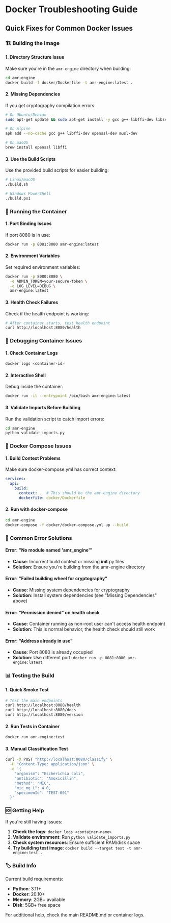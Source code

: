 # Docker Troubleshooting Guide

## Quick Fixes for Common Docker Issues

### 🏗️ Building the Image

#### 1. **Directory Structure Issue**
Make sure you're in the `amr-engine` directory when building:
```bash
cd amr-engine
docker build -f docker/Dockerfile -t amr-engine:latest .
```

#### 2. **Missing Dependencies**
If you get cryptography compilation errors:
```bash
# On Ubuntu/Debian
sudo apt-get update && sudo apt-get install -y gcc g++ libffi-dev libssl-dev

# On Alpine
apk add --no-cache gcc g++ libffi-dev openssl-dev musl-dev

# On macOS
brew install openssl libffi
```

#### 3. **Use the Build Scripts**
Use the provided build scripts for easier building:
```bash
# Linux/macOS
./build.sh

# Windows PowerShell
./build.ps1
```

### 🚀 Running the Container

#### 1. **Port Binding Issues**
If port 8080 is in use:
```bash
docker run -p 8081:8080 amr-engine:latest
```

#### 2. **Environment Variables**
Set required environment variables:
```bash
docker run -p 8080:8080 \
  -e ADMIN_TOKEN=your-secure-token \
  -e LOG_LEVEL=DEBUG \
  amr-engine:latest
```

#### 3. **Health Check Failures**
Check if the health endpoint is working:
```bash
# After container starts, test health endpoint
curl http://localhost:8080/health
```

### 🐛 Debugging Container Issues

#### 1. **Check Container Logs**
```bash
docker logs <container-id>
```

#### 2. **Interactive Shell**
Debug inside the container:
```bash
docker run -it --entrypoint /bin/bash amr-engine:latest
```

#### 3. **Validate Imports Before Building**
Run the validation script to catch import errors:
```bash
cd amr-engine
python validate_imports.py
```

### 📝 Docker Compose Issues

#### 1. **Build Context Problems**
Make sure docker-compose.yml has correct context:
```yaml
services:
  api:
    build:
      context: .  # This should be the amr-engine directory
      dockerfile: docker/Dockerfile
```

#### 2. **Run with docker-compose**
```bash
cd amr-engine
docker-compose -f docker/docker-compose.yml up --build
```

### 🔧 Common Error Solutions

#### Error: "No module named 'amr_engine'"
- **Cause**: Incorrect build context or missing __init__.py files
- **Solution**: Ensure you're building from the amr-engine directory

#### Error: "Failed building wheel for cryptography"
- **Cause**: Missing system dependencies for cryptography
- **Solution**: Install system dependencies (see "Missing Dependencies" above)

#### Error: "Permission denied" on health check
- **Cause**: Container running as non-root user can't access health endpoint
- **Solution**: This is normal behavior, the health check should still work

#### Error: "Address already in use" 
- **Cause**: Port 8080 is already occupied
- **Solution**: Use different port: `docker run -p 8081:8080 amr-engine:latest`

### 📊 Testing the Build

#### 1. **Quick Smoke Test**
```bash
# Test the main endpoints
curl http://localhost:8080/health
curl http://localhost:8080/docs
curl http://localhost:8080/version
```

#### 2. **Run Tests in Container**
```bash
docker run amr-engine:test
```

#### 3. **Manual Classification Test**
```bash
curl -X POST "http://localhost:8080/classify" \
  -H "Content-Type: application/json" \
  -d '{
    "organism": "Escherichia coli",
    "antibiotic": "Amoxicillin", 
    "method": "MIC",
    "mic_mg_L": 4.0,
    "specimenId": "TEST-001"
  }'
```

### 🆘 Getting Help

If you're still having issues:

1. **Check the logs**: `docker logs <container-name>`
2. **Validate environment**: Run `python validate_imports.py` 
3. **Check system resources**: Ensure sufficient RAM/disk space
4. **Try building test image**: `docker build --target test -t amr-engine:test .`

### 🏷️ Build Info

Current build requirements:
- **Python**: 3.11+
- **Docker**: 20.10+
- **Memory**: 2GB+ available
- **Disk**: 5GB+ free space

For additional help, check the main README.md or container logs.